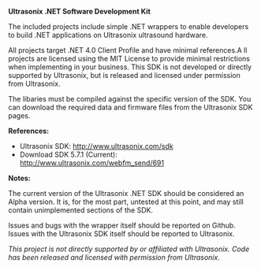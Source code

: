 **Ultrasonix .NET Software Development Kit**

The included projects include simple .NET wrappers to enable developers to build .NET applications on Ultrasonix ultrasound hardware.

All projects target .NET 4.0 Client Profile and have minimal references.A ll projects are licensed using the MIT License to provide minimal restrictions when implementing in your business. This SDK is not developed or directly supported by Ultrasonix, but is released and licensed under permission from Ultrasonix.

The libaries must be compiled against the specific version of the SDK. You can download the required data and firmware files from the Ultrasonix SDK pages.

**References:**

* Ultrasonix SDK: http://www.ultrasonix.com/sdk
* Download SDK 5.7.1 (Current): http://www.ultrasonix.com/webfm_send/691
 
**Notes:**

The current version of the Ultrasonix .NET SDK should be considered an Alpha version. It is, for the most part, untested at this point, and may still contain unimplemented sections of the SDK.

Issues and bugs with the wrapper itself should be reported on Github. Issues with the Ultrasonix SDK itself should be reported to Ultrasonix.

*This project is not directly supported by or affiliated with Ultrasonix. Code has been released and licensed with permission from Ultrasonix.*